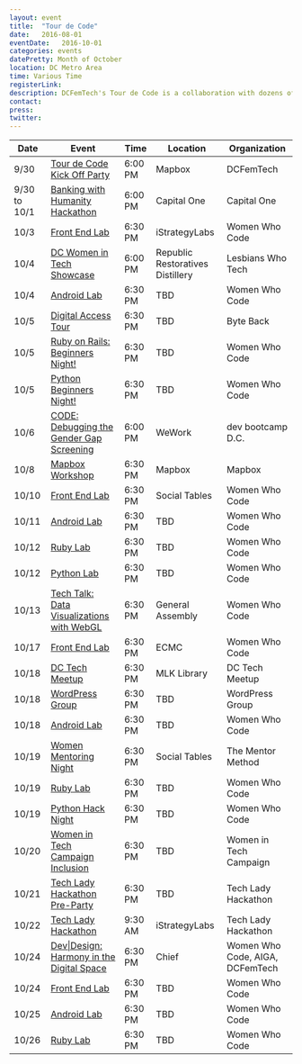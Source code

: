 ```yaml
---
layout: event
title:  "Tour de Code"
date:   2016-08-01
eventDate:   2016-10-01
categories: events
datePretty: Month of October
location: DC Metro Area
time: Various Time
registerLink:
description: DCFemTech's Tour de Code is a collaboration with dozens of organizations (Women Who Code, Startup Weekend, Mission Launch and more) to help you advance your technical skills. Get ready for an October filled with workshops and events to help beginners learn how to code and design!
contact:
press:
twitter:
---
```



| Date |  Event | Time    | Location | Organization |
|------|--------|---------|----------|--------------|
| 9/30 | [Tour de Code Kick Off Party](#) | 6:00 PM | Mapbox | DCFemTech |
| 9/30 to 10/1 | [Banking with Humanity Hackathon](https://www.eventbrite.com/e/banking-with-humanity-hackathon-sponsored-by-capital-one-tickets-27303615850) | 6:00 PM | Capital One | Capital One |
| 10/3 | [Front End Lab](https://www.meetup.com/Women-Who-Code-DC/events/232450293/)| 6:30 PM | iStrategyLabs | Women Who Code |
| 10/4 | [DC Women in Tech Showcase](https://www.eventbrite.com/e/lesbians-who-tech-and-friends-dc-women-in-tech-showcase-tickets-27375194945)| 6:00 PM | Republic Restoratives Distillery | Lesbians Who Tech |
| 10/4 | [Android Lab](https://www.meetup.com/Women-Who-Code-DC/events/pjkzrlyvnbgb/)| 6:30 PM | TBD | Women Who Code |
| 10/5 | [Digital Access Tour](https://byteback.org/event/digital-access-tour-11/)| 6:30 PM | TBD | Byte Back |
| 10/5 | [Ruby on Rails: Beginners Night!](https://www.meetup.com/Women-Who-Code-DC/events/228457105/)| 6:30 PM | TBD | Women Who Code |
| 10/5 | [Python Beginners Night!](https://www.meetup.com/Women-Who-Code-DC/events/226817465/)| 6:30 PM | TBD | Women Who Code |
| 10/6 | [CODE: Debugging the Gender Gap Screening](https://www.meetup.com/Dev-Bootcamp-DC-Learn-To-Code/events/233919692/)| 6:00 PM | WeWork | dev bootcamp D.C. |
| 10/8 | [Mapbox Workshop](https://mapboxchillzone.splashthat.com/)| 6:30 PM | Mapbox | Mapbox |
| 10/10 | [Front End Lab](https://www.meetup.com/Women-Who-Code-DC/events/233224765/)| 6:30 PM | Social Tables | Women Who Code |
| 10/11 | [Android Lab](https://www.meetup.com/Women-Who-Code-DC/events/pjkzrlyvnbpb/)| 6:30 PM | TBD | Women Who Code |
| 10/12 | [Ruby Lab](https://www.meetup.com/Women-Who-Code-DC/events/233734789/) | 6:30 PM | TBD | Women Who Code |
| 10/12 | [Python Lab](https://www.meetup.com/Women-Who-Code-DC/events/227884037/) | 6:30 PM | TBD | Women Who Code |
| 10/13 | [Tech Talk: Data Visualizations with WebGL](http://www.meetup.com/Women-Who-Code-DC/events/233373504/)| 6:30 PM | General Assembly | Women Who Code |
| 10/17 | [Front End Lab](https://www.meetup.com/Women-Who-Code-DC/events/233224770/)   | 6:30 PM | ECMC | Women Who Code |
| 10/18 | [DC Tech Meetup](https://www.meetup.com/DC-Tech-Meetup/events/233237009/) | 6:30 PM | MLK Library | DC Tech Meetup |
| 10/18 | [WordPress Group](#) | 6:30 PM | TBD | WordPress Group |
| 10/18 | [Android Lab](https://www.meetup.com/Women-Who-Code-DC/events/pjkzrlyvnbxb/)| 6:30 PM | TBD | Women Who Code |
| 10/19 | [Women Mentoring Night](https://www.eventbrite.com/e/women-in-tech-speed-mentoring-event-tickets-27507084430)| 6:30 PM | Social Tables | The Mentor Method |
| 10/19 | [Ruby Lab](https://www.meetup.com/Women-Who-Code-DC/events/233738441/) | 6:30 PM | TBD | Women Who Code |
| 10/19 | [Python Hack Night](https://www.meetup.com/Women-Who-Code-DC/events/226817460/) | 6:30 PM | TBD | Women Who Code |
| 10/20 | [Women in Tech Campaign Inclusion](#) | 6:30 PM | TBD | Women in Tech Campaign |
| 10/21 | [Tech Lady Hackathon Pre-Party](http://techladyhackathon.org/) | 6:30 PM | TBD | Tech Lady Hackathon |
| 10/22 | [Tech Lady Hackathon](http://techladyhackathon.org/) | 9:30 AM | iStrategyLabs | Tech Lady Hackathon |
| 10/24 | [Dev&#124;Design: Harmony in the Digital Space](#) | 6:30 PM | Chief | Women Who Code, AIGA, DCFemTech |
| 10/24 | [Front End Lab](https://www.meetup.com/Women-Who-Code-DC/events/233475049/)   | 6:30 PM | TBD | Women Who Code |
| 10/25 | [Android Lab](https://www.meetup.com/Women-Who-Code-DC/events/pjkzrlyvnbhc/)| 6:30 PM | TBD | Women Who Code |
| 10/26 | [Ruby Lab](https://www.meetup.com/Women-Who-Code-DC/events/xvsfwlyvnbjc/) | 6:30 PM | TBD | Women Who Code |
